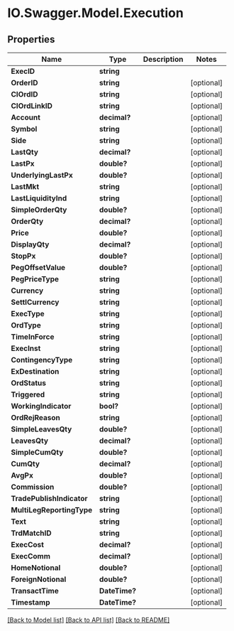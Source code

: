 # IO.Swagger.Model.Execution
## Properties

Name | Type | Description | Notes
------------ | ------------- | ------------- | -------------
**ExecID** | **string** |  | 
**OrderID** | **string** |  | [optional] 
**ClOrdID** | **string** |  | [optional] 
**ClOrdLinkID** | **string** |  | [optional] 
**Account** | **decimal?** |  | [optional] 
**Symbol** | **string** |  | [optional] 
**Side** | **string** |  | [optional] 
**LastQty** | **decimal?** |  | [optional] 
**LastPx** | **double?** |  | [optional] 
**UnderlyingLastPx** | **double?** |  | [optional] 
**LastMkt** | **string** |  | [optional] 
**LastLiquidityInd** | **string** |  | [optional] 
**SimpleOrderQty** | **double?** |  | [optional] 
**OrderQty** | **decimal?** |  | [optional] 
**Price** | **double?** |  | [optional] 
**DisplayQty** | **decimal?** |  | [optional] 
**StopPx** | **double?** |  | [optional] 
**PegOffsetValue** | **double?** |  | [optional] 
**PegPriceType** | **string** |  | [optional] 
**Currency** | **string** |  | [optional] 
**SettlCurrency** | **string** |  | [optional] 
**ExecType** | **string** |  | [optional] 
**OrdType** | **string** |  | [optional] 
**TimeInForce** | **string** |  | [optional] 
**ExecInst** | **string** |  | [optional] 
**ContingencyType** | **string** |  | [optional] 
**ExDestination** | **string** |  | [optional] 
**OrdStatus** | **string** |  | [optional] 
**Triggered** | **string** |  | [optional] 
**WorkingIndicator** | **bool?** |  | [optional] 
**OrdRejReason** | **string** |  | [optional] 
**SimpleLeavesQty** | **double?** |  | [optional] 
**LeavesQty** | **decimal?** |  | [optional] 
**SimpleCumQty** | **double?** |  | [optional] 
**CumQty** | **decimal?** |  | [optional] 
**AvgPx** | **double?** |  | [optional] 
**Commission** | **double?** |  | [optional] 
**TradePublishIndicator** | **string** |  | [optional] 
**MultiLegReportingType** | **string** |  | [optional] 
**Text** | **string** |  | [optional] 
**TrdMatchID** | **string** |  | [optional] 
**ExecCost** | **decimal?** |  | [optional] 
**ExecComm** | **decimal?** |  | [optional] 
**HomeNotional** | **double?** |  | [optional] 
**ForeignNotional** | **double?** |  | [optional] 
**TransactTime** | **DateTime?** |  | [optional] 
**Timestamp** | **DateTime?** |  | [optional] 

[[Back to Model list]](../README.md#documentation-for-models) [[Back to API list]](../README.md#documentation-for-api-endpoints) [[Back to README]](../README.md)

